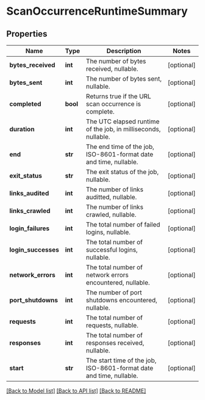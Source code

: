 # ScanOccurrenceRuntimeSummary

## Properties
Name | Type | Description | Notes
------------ | ------------- | ------------- | -------------
**bytes_received** | **int** | The number of bytes received, nullable. | [optional] 
**bytes_sent** | **int** | The number of bytes sent, nullable. | [optional] 
**completed** | **bool** | Returns true if the URL scan occurrence is complete. | [optional] 
**duration** | **int** | The UTC elapsed runtime of the job, in milliseconds, nullable. | [optional] 
**end** | **str** | The end time of the job, ISO-8601-format date and time, nullable. | [optional] 
**exit_status** | **str** | The exit status of the job, nullable. | [optional] 
**links_audited** | **int** | The number of links auditted, nullable. | [optional] 
**links_crawled** | **int** | The number of links crawled, nullable. | [optional] 
**login_failures** | **int** | The total number of failed logins, nullable. | [optional] 
**login_successes** | **int** | The total number of successful logins, nullable. | [optional] 
**network_errors** | **int** | The total number of network errors encountered, nullable. | [optional] 
**port_shutdowns** | **int** | The number of port shutdowns encountered, nullable. | [optional] 
**requests** | **int** | The total number of requests, nullable. | [optional] 
**responses** | **int** | The total number of responses received, nullable. | [optional] 
**start** | **str** | The start time of the job, ISO-8601-format date and time, nullable. | [optional] 

[[Back to Model list]](../README.md#documentation-for-models) [[Back to API list]](../README.md#documentation-for-api-endpoints) [[Back to README]](../README.md)



